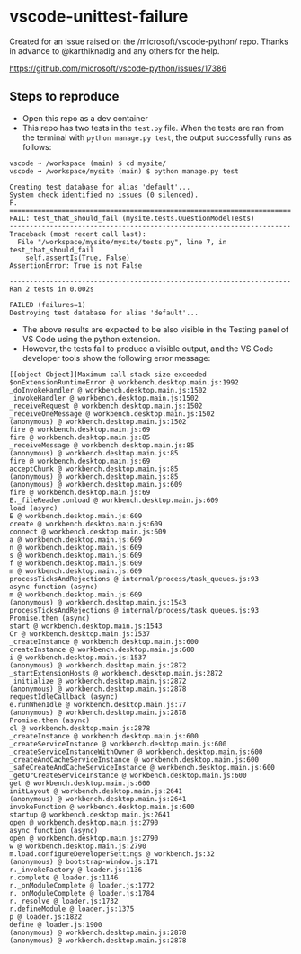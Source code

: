 # vscode-unittest-failure

Created for an issue raised on the /microsoft/vscode-python/ repo. Thanks in advance to @karthiknadig and any others for the help.

https://github.com/microsoft/vscode-python/issues/17386

## Steps to reproduce

* Open this repo as a dev container
* This repo has two tests in the `test.py` file. When the tests are ran from the terminal with `python manage.py test`, the output successfully runs as follows:

```
vscode ➜ /workspace (main) $ cd mysite/
vscode ➜ /workspace/mysite (main) $ python manage.py test

Creating test database for alias 'default'...
System check identified no issues (0 silenced).
F.
======================================================================
FAIL: test_that_should_fail (mysite.tests.QuestionModelTests)
----------------------------------------------------------------------
Traceback (most recent call last):
  File "/workspace/mysite/mysite/tests.py", line 7, in test_that_should_fail
    self.assertIs(True, False)
AssertionError: True is not False

----------------------------------------------------------------------
Ran 2 tests in 0.002s

FAILED (failures=1)
Destroying test database for alias 'default'...
```

* The above results are expected to be also visible in the Testing panel of VS Code using the python extension.
* However, the tests fail to produce a visible output, and the VS Code developer tools show the following error message:

```
[[object Object]]Maximum call stack size exceeded
$onExtensionRuntimeError @ workbench.desktop.main.js:1992
_doInvokeHandler @ workbench.desktop.main.js:1502
_invokeHandler @ workbench.desktop.main.js:1502
_receiveRequest @ workbench.desktop.main.js:1502
_receiveOneMessage @ workbench.desktop.main.js:1502
(anonymous) @ workbench.desktop.main.js:1502
fire @ workbench.desktop.main.js:69
fire @ workbench.desktop.main.js:85
_receiveMessage @ workbench.desktop.main.js:85
(anonymous) @ workbench.desktop.main.js:85
fire @ workbench.desktop.main.js:69
acceptChunk @ workbench.desktop.main.js:85
(anonymous) @ workbench.desktop.main.js:85
(anonymous) @ workbench.desktop.main.js:609
fire @ workbench.desktop.main.js:69
E._fileReader.onload @ workbench.desktop.main.js:609
load (async)
E @ workbench.desktop.main.js:609
create @ workbench.desktop.main.js:609
connect @ workbench.desktop.main.js:609
a @ workbench.desktop.main.js:609
n @ workbench.desktop.main.js:609
s @ workbench.desktop.main.js:609
f @ workbench.desktop.main.js:609
m @ workbench.desktop.main.js:609
processTicksAndRejections @ internal/process/task_queues.js:93
async function (async)
m @ workbench.desktop.main.js:609
(anonymous) @ workbench.desktop.main.js:1543
processTicksAndRejections @ internal/process/task_queues.js:93
Promise.then (async)
start @ workbench.desktop.main.js:1543
Cr @ workbench.desktop.main.js:1537
_createInstance @ workbench.desktop.main.js:600
createInstance @ workbench.desktop.main.js:600
i @ workbench.desktop.main.js:1537
(anonymous) @ workbench.desktop.main.js:2872
_startExtensionHosts @ workbench.desktop.main.js:2872
_initialize @ workbench.desktop.main.js:2872
(anonymous) @ workbench.desktop.main.js:2878
requestIdleCallback (async)
e.runWhenIdle @ workbench.desktop.main.js:77
(anonymous) @ workbench.desktop.main.js:2878
Promise.then (async)
cl @ workbench.desktop.main.js:2878
_createInstance @ workbench.desktop.main.js:600
_createServiceInstance @ workbench.desktop.main.js:600
_createServiceInstanceWithOwner @ workbench.desktop.main.js:600
_createAndCacheServiceInstance @ workbench.desktop.main.js:600
_safeCreateAndCacheServiceInstance @ workbench.desktop.main.js:600
_getOrCreateServiceInstance @ workbench.desktop.main.js:600
get @ workbench.desktop.main.js:600
initLayout @ workbench.desktop.main.js:2641
(anonymous) @ workbench.desktop.main.js:2641
invokeFunction @ workbench.desktop.main.js:600
startup @ workbench.desktop.main.js:2641
open @ workbench.desktop.main.js:2790
async function (async)
open @ workbench.desktop.main.js:2790
w @ workbench.desktop.main.js:2790
m.load.configureDeveloperSettings @ workbench.js:32
(anonymous) @ bootstrap-window.js:171
r._invokeFactory @ loader.js:1136
r.complete @ loader.js:1146
r._onModuleComplete @ loader.js:1772
r._onModuleComplete @ loader.js:1784
r._resolve @ loader.js:1732
r.defineModule @ loader.js:1375
p @ loader.js:1822
define @ loader.js:1900
(anonymous) @ workbench.desktop.main.js:2878
(anonymous) @ workbench.desktop.main.js:2878
```
